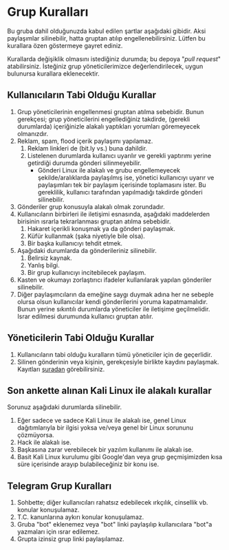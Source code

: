# Grup Kuralları

Bu gruba dahil olduğunuzda kabul edilen şartlar aşağıdaki gibidir. Aksi paylaşımlar silinebilir, hatta gruptan atılıp engellenebilirsiniz. Lütfen bu kurallara özen göstermeye gayret ediniz.

Kurallarda değişiklik olmasını istediğiniz durumda; bu depoya "*pull request*" atabilirsiniz. İsteğiniz grup yöneticilerimizce değerlendirilecek, uygun bulunursa kurallara eklenecektir.

## Kullanıcıların Tabi Olduğu Kurallar

1. Grup yöneticilerinin engellenmesi gruptan atılma sebebidir. Bunun gerekçesi; grup yöneticilerini engellediğiniz takdirde, (gerekli durumlarda) içeriğinizle alakalı yaptıkları yorumları göremeyecek olmanızdır.
2. Reklam, spam, flood içerik paylaşımı yapılamaz.
    1. Reklam linkleri de (bit.ly vs.) buna dahildir.
    2. Listelenen durumlarda kullanıcı uyarılır ve gerekli yaptırımı yerine getirdiği durumda gönderi silinmeyebilir.
        * Gönderi Linux ile alakalı ve grubu engellemeyecek şekilde/aralıklarda paylaşılmış ise, yönetici kullanıcıyı uyarır ve paylaşımları tek bir paylaşım içerisinde toplamasını ister. Bu gereklilik, kullanıcı tarafından yapılmadığı takdirde gönderi silinebilir.
3. Gönderiler grup konusuyla alakalı olmak zorundadır.
4. Kullanıcıların birbirleri ile iletişimi esnasında, aşağıdaki maddelerden birisinin ısrarla tekrarlanması gruptan atılma sebebidir.
    1. Hakaret içerikli konuşmak ya da gönderi paylaşmak.
    2. Küfür kullanmak (şaka niyetiyle bile olsa).
    3. Bir başka kullanıcıyı tehdit etmek.
5. Aşağıdaki durumlarda da gönderileriniz silinebilir.
    1. Belirsiz kaynak.
    2. Yanlış bilgi.
    3. Bir grup kullanıcıyı incitebilecek paylaşım.
6. Kasten ve okumayı zorlaştırıcı ifadeler kullanılarak yapılan gönderiler silinebilir.
7. Diğer paylaşımcıların da emeğine saygı duymak adına her ne sebeple olursa olsun kullanıcılar kendi gönderilerini yoruma kapatmamalıdır. Bunun yerine sıkıntılı durumlarda yöneticiler ile iletişime geçilmelidir. Israr edilmesi durumunda kullanıcı gruptan atılır.

## Yöneticilerin Tabi Olduğu Kurallar

1. Kullanıcıların tabi olduğu kuralların tümü yöneticiler için de geçerlidir.
2. Silinen gönderinin veya kişinin, gerekçesiyle birlikte kaydını paylaşmak. Kayıtları [şuradan](https://github.com/Gnu-linux-turkiye/facebook-grubu/blob/master/AKSIYONLAR.MD) görebilirsiniz.

## Son ankette alınan Kali Linux ile alakalı kurallar

Sorunuz aşağıdaki durumlarda silinebilir.

1. Eğer sadece ve sadece Kali Linux ile alakalı ise, genel Linux dağıtımlarıyla bir ilgisi yoksa ve/veya genel bir Linux sorununu çözmüyorsa.
2. Hack ile alakalı ise.
3. Başkasına zarar verebilecek bir yazılım kullanımı ile alakalı ise.
4. Basit Kali Linux kurulumu gibi Google'dan veya grup geçmişimizden kısa süre içerisinde arayıp bulabileceğiniz bir konu ise.

## Telegram Grup Kuralları

1. Sohbette; diğer kullanıcıları rahatsız edebilecek ırkçılık, cinsellik vb. konular konuşulamaz.
2. T.C. kanunlarına aykırı konular konuşulamaz.
3. Gruba "bot" eklenemez veya "bot" linki paylaşılıp kullanıcılara "bot"a yazmaları için ısrar edilemez.
4. Grupta izinsiz grup linki paylaşılamaz.
